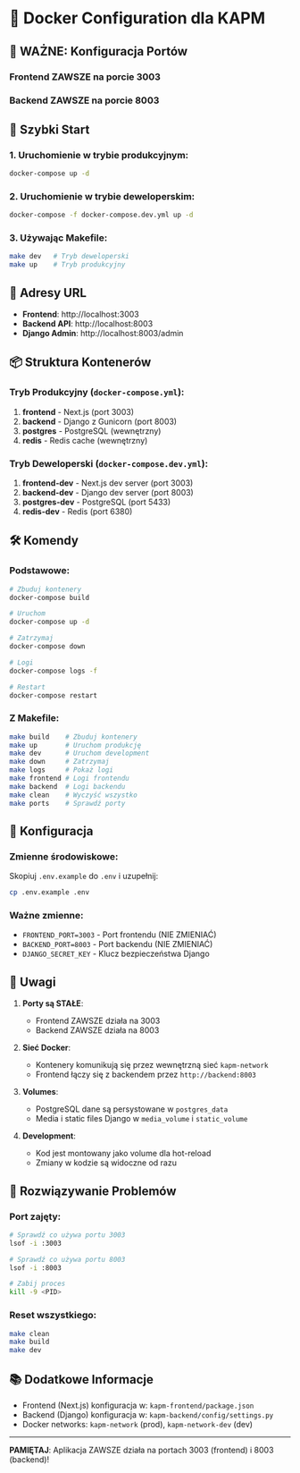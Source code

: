 # 🐳 Docker Configuration dla KAPM

## 📍 WAŻNE: Konfiguracja Portów

### **Frontend ZAWSZE na porcie 3003**
### **Backend ZAWSZE na porcie 8003**

## 🚀 Szybki Start

### 1. Uruchomienie w trybie produkcyjnym:
```bash
docker-compose up -d
```

### 2. Uruchomienie w trybie deweloperskim:
```bash
docker-compose -f docker-compose.dev.yml up -d
```

### 3. Używając Makefile:
```bash
make dev   # Tryb deweloperski
make up    # Tryb produkcyjny
```

## 🔗 Adresy URL

- **Frontend**: http://localhost:3003
- **Backend API**: http://localhost:8003
- **Django Admin**: http://localhost:8003/admin

## 📦 Struktura Kontenerów

### Tryb Produkcyjny (`docker-compose.yml`):
1. **frontend** - Next.js (port 3003)
2. **backend** - Django z Gunicorn (port 8003)
3. **postgres** - PostgreSQL (wewnętrzny)
4. **redis** - Redis cache (wewnętrzny)

### Tryb Deweloperski (`docker-compose.dev.yml`):
1. **frontend-dev** - Next.js dev server (port 3003)
2. **backend-dev** - Django dev server (port 8003)
3. **postgres-dev** - PostgreSQL (port 5433)
4. **redis-dev** - Redis (port 6380)

## 🛠️ Komendy

### Podstawowe:
```bash
# Zbuduj kontenery
docker-compose build

# Uruchom
docker-compose up -d

# Zatrzymaj
docker-compose down

# Logi
docker-compose logs -f

# Restart
docker-compose restart
```

### Z Makefile:
```bash
make build    # Zbuduj kontenery
make up       # Uruchom produkcję
make dev      # Uruchom development
make down     # Zatrzymaj
make logs     # Pokaż logi
make frontend # Logi frontendu
make backend  # Logi backendu
make clean    # Wyczyść wszystko
make ports    # Sprawdź porty
```

## 🔧 Konfiguracja

### Zmienne środowiskowe:
Skopiuj `.env.example` do `.env` i uzupełnij:
```bash
cp .env.example .env
```

### Ważne zmienne:
- `FRONTEND_PORT=3003` - Port frontendu (NIE ZMIENIAĆ)
- `BACKEND_PORT=8003` - Port backendu (NIE ZMIENIAĆ)
- `DJANGO_SECRET_KEY` - Klucz bezpieczeństwa Django

## 📝 Uwagi

1. **Porty są STAŁE**:
   - Frontend ZAWSZE działa na 3003
   - Backend ZAWSZE działa na 8003

2. **Sieć Docker**:
   - Kontenery komunikują się przez wewnętrzną sieć `kapm-network`
   - Frontend łączy się z backendem przez `http://backend:8003`

3. **Volumes**:
   - PostgreSQL dane są persystowane w `postgres_data`
   - Media i static files Django w `media_volume` i `static_volume`

4. **Development**:
   - Kod jest montowany jako volume dla hot-reload
   - Zmiany w kodzie są widoczne od razu

## 🚨 Rozwiązywanie Problemów

### Port zajęty:
```bash
# Sprawdź co używa portu 3003
lsof -i :3003

# Sprawdź co używa portu 8003
lsof -i :8003

# Zabij proces
kill -9 <PID>
```

### Reset wszystkiego:
```bash
make clean
make build
make dev
```

## 📚 Dodatkowe Informacje

- Frontend (Next.js) konfiguracja w: `kapm-frontend/package.json`
- Backend (Django) konfiguracja w: `kapm-backend/config/settings.py`
- Docker networks: `kapm-network` (prod), `kapm-network-dev` (dev)

---

**PAMIĘTAJ**: Aplikacja ZAWSZE działa na portach 3003 (frontend) i 8003 (backend)!